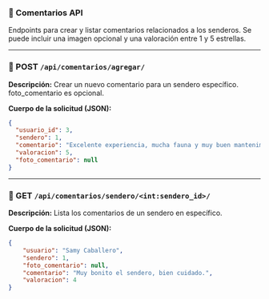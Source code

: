 ### 📝 Comentarios API

Endpoints para crear y listar comentarios relacionados a los senderos. Se puede incluir una imagen opcional y una valoración entre 1 y 5 estrellas.

---

### 🔸 POST `/api/comentarios/agregar/`

**Descripción:** Crear un nuevo comentario para un sendero específico. foto_comentario es opcional.

**Cuerpo de la solicitud (JSON):**
```json
{
  "usuario_id": 3,
  "sendero": 1,
  "comentario": "Excelente experiencia, mucha fauna y muy buen mantenimiento.",
  "valoracion": 5,
  "foto_comentario": null
}
```

---

### 🔸 GET `/api/comentarios/sendero/<int:sendero_id>/`

**Descripción:** Lista los comentarios de un sendero en específico.

**Cuerpo de la solicitud (JSON):**
```json
{
    "usuario": "Samy Caballero",
    "sendero": 1,
    "foto_comentario": null,
    "comentario": "Muy bonito el sendero, bien cuidado.",
    "valoracion": 4
}
```
